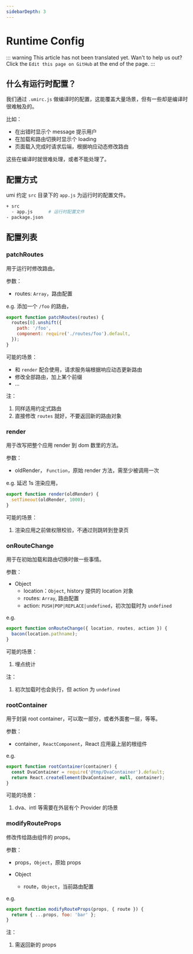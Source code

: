 ```yaml
---
sidebarDepth: 3
---
```


# Runtime Config

::: warning
This article has not been translated yet. Wan't to help us out? Click the `Edit this page on GitHub` at the end of the page.
:::

## 什么有运行时配置？

我们通过 `.umirc.js` 做编译时的配置，这能覆盖大量场景，但有一些却是编译时很难触及的。

比如：

* 在出错时显示个 message 提示用户
* 在加载和路由切换时显示个 loading
* 页面载入完成时请求后端，根据响应动态修改路由

这些在编译时就很难处理，或者不能处理了。

## 配置方式

umi 约定 `src` 目录下的 `app.js` 为运行时的配置文件。

```bash
+ src
  - app.js      # 运行时配置文件
- package.json
```

## 配置列表

### patchRoutes

用于运行时修改路由。

参数：

* routes: `Array`，路由配置

e.g. 添加一个 `/foo` 的路由，

```js
export function patchRoutes(routes) {
  routes[0].unshift({
    path: '/foo',
    component: require('./routes/foo').default,
  });
}
```

可能的场景：

* 和 `render` 配合使用，请求服务端根据响应动态更新路由
* 修改全部路由，加上某个前缀
* ...

注：

1. 同样适用约定式路由
2. 直接修改 `routes` 就好，不要返回新的路由对象

### render

用于改写把整个应用 render 到 dom 数里的方法。

参数：

* oldRender， `Function`，原始 render 方法，需至少被调用一次

e.g. 延迟 1s 渲染应用，

```js
export function render(oldRender) {
  setTimeout(oldRender, 1000);
}
```

可能的场景：

1. 渲染应用之前做权限校验，不通过则跳转到登录页

### onRouteChange

用于在初始加载和路由切换时做一些事情。

参数：

* Object
  * location：`Object`, history 提供的 location 对象
  * routes: `Array`, 路由配置
  * action: `PUSH|POP|REPLACE|undefined`，初次加载时为 `undefined`

e.g.

```js
export function onRouteChange({ location, routes, action }) {
  bacon(location.pathname);
}
```

可能的场景：

1. 埋点统计

注：

1. 初次加载时也会执行，但 action 为 `undefined`

### rootContainer

用于封装 root container，可以取一部分，或者外面套一层，等等。

参数：

* container，`ReactComponent`，React 应用最上层的根组件

e.g.

```javascript
export function rootContainer(container) {
  const DvaContainer = require('@tmp/DvaContainer').default;
  return React.createElement(DvaContainer, null, container);
}
```

可能的场景：

1. dva、intl 等需要在外层有个 Provider 的场景

### modifyRouteProps

修改传给路由组件的 props。

参数：

* props，`Object`，原始 props

* Object
  * route，`Object`，当前路由配置

e.g.

```js
export function modifyRouteProps(props, { route }) {
  return { ...props, foo: 'bar' };
}
```

注：

1. 需返回新的 props

